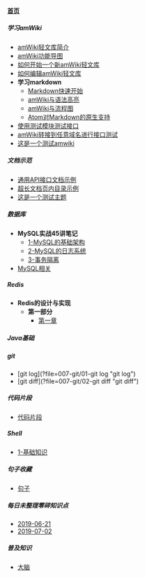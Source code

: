 
#### [首页](?file=home-首页)

##### 学习amWiki
- [amWiki轻文库简介](?file=001-学习amWiki/01-amWiki轻文库简介 "amWiki轻文库简介")
- [amWiki功能导图](?file=001-学习amWiki/02-amWiki功能导图 "amWiki功能导图")
- [如何开始一个新amWiki轻文库](?file=001-学习amWiki/03-如何开始一个新amWiki轻文库 "如何开始一个新amWiki轻文库")
- [如何编辑amWiki轻文库](?file=001-学习amWiki/04-如何编辑amWiki轻文库 "如何编辑amWiki轻文库")
- **学习markdown**
    - [Markdown快速开始](?file=001-学习amWiki/05-学习markdown/01-Markdown快速开始 "Markdown快速开始")
    - [amWiki与语法高亮](?file=001-学习amWiki/05-学习markdown/02-amWiki与语法高亮 "amWiki与语法高亮")
    - [amWiki与流程图](?file=001-学习amWiki/05-学习markdown/03-amWiki与流程图 "amWiki与流程图")
    - [Atom对Markdown的原生支持](?file=001-学习amWiki/05-学习markdown/05-Atom对Markdown的原生支持 "Atom对Markdown的原生支持")
- [使用测试模块测试接口](?file=001-学习amWiki/06-使用测试模块测试接口 "使用测试模块测试接口")
- [amWiki转接到任意域名进行接口测试](?file=001-学习amWiki/07-amWiki转接到任意域名进行接口测试 "amWiki转接到任意域名进行接口测试")
- [这是一个测试amwiki](?file=001-学习amWiki/08-这是一个测试amwiki "这是一个测试amwiki")

##### 文档示范
- [通用API接口文档示例](?file=002-文档示范/001-通用API接口文档示例 "通用API接口文档示例")
- [超长文档页内目录示例](?file=002-文档示范/002-超长文档页内目录示例 "超长文档页内目录示例")
- [这是一个测试主题](?file=002-文档示范/003-这是一个测试主题 "这是一个测试主题")

##### 数据库
- **MySQL实战45讲笔记**
    - [1-MySQL的基础架构](?file=004-数据库/01-MySQL实战45讲笔记/001-1-MySQL的基础架构 "1-MySQL的基础架构")
    - [2-MySQL的日志系统](?file=004-数据库/01-MySQL实战45讲笔记/002-2-MySQL的日志系统 "2-MySQL的日志系统")
    - [3-事务隔离](?file=004-数据库/01-MySQL实战45讲笔记/003-3-事务隔离 "3-事务隔离")
- [MySQL相关](?file=004-数据库/02-MySQL相关 "MySQL相关")

##### Redis
- **Redis的设计与实现**
    - **第一部分**
        - [第一章](?file=005-Redis/01-Redis的设计与实现/01-第一部分/01-第一章 "第一章")

##### Java基础

##### git
- [git log](?file=007-git/01-git log "git log")
- [git diff](?file=007-git/02-git diff "git diff")

##### 代码片段
- [代码片段](?file=010-代码片段/01-代码片段 "代码片段")

##### Shell
- [1-基础知识](?file=011-Shell/01-1-基础知识 "1-基础知识")

##### 句子收藏
- [句子](?file=012-句子收藏/01-句子 "句子")

##### 每日未整理零碎知识点
- [2019-06-21](?file=013-每日未整理零碎知识点/02-2019-06-21 "2019-06-21")
- [2019-07-02](?file=013-每日未整理零碎知识点/03-2019-07-02 "2019-07-02")

##### 普及知识
- [大脑](?file=020-普及知识/01-大脑 "大脑")
